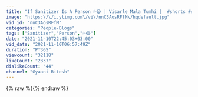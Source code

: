 ```yaml
---
title: "If Sanitizer Is A Person 💦😂 | Visarle Mala Tumhi |  #shorts #sanitizer"
image: "https:\/\/i.ytimg.com\/vi\/nnC3AosRFfM\/hqdefault.jpg"
vid_id: "nnC3AosRFfM"
categories: "People-Blogs"
tags: ["Sanitizer","Person","💦😂"]
date: "2021-11-10T22:45:03+03:00"
vid_date: "2021-11-10T06:57:49Z"
duration: "PT36S"
viewcount: "32118"
likeCount: "2337"
dislikeCount: "44"
channel: "Gyaani Ritesh"
---
```

{% raw %}{% endraw %}
